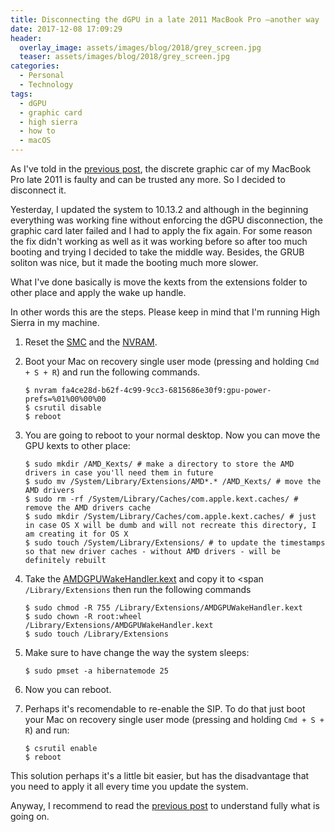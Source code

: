 ```yaml
---
title: Disconnecting the dGPU in a late 2011 MacBook Pro —another way
date: 2017-12-08 17:09:29
header: 
  overlay_image: assets/images/blog/2018/grey_screen.jpg
  teaser: assets/images/blog/2018/grey_screen.jpg
categories:
  - Personal
  - Technology
tags:
  - dGPU
  - graphic card
  - high sierra
  - how to
  - macOS
---
```

As I've told in the [previous post](/blog/2017/12/05/my-macbook-pro-late-2011s-discrete-graphics-card-said-ciao-again/), the discrete graphic car of my MacBook Pro late 2011 is faulty and can be trusted any more. So I decided to disconnect it.

Yesterday, I updated the system to 10.13.2 and although in the beginning everything was working fine without enforcing the dGPU disconnection, the graphic card later failed and I had to apply the fix again. For some reason the fix didn't working as well as it was working before so after too much booting and trying I decided to take the middle way. Besides, the GRUB soliton was nice, but it made the booting much more slower.

What I've done basically is move the kexts from the extensions folder to other place and apply the wake up handle.

In other words this are the steps. Please keep in mind that I'm running High Sierra in my machine.

1. Reset the [SMC](https://support.apple.com/en-us/HT201295) and the [NVRAM](https://support.apple.com/en-us/HT204063).

2. Boot your Mac on recovery single user mode (pressing and holding `Cmd + S + R`) and run the following commands.

    ```shell 
    $ nvram fa4ce28d-b62f-4c99-9cc3-6815686e30f9:gpu-power-prefs=%01%00%00%00
    $ csrutil disable
    $ reboot
    ```

3. You are going to reboot to your normal desktop. Now you can move the GPU kexts to other place: 
    ```shell 
    $ sudo mkdir /AMD_Kexts/ # make a directory to store the AMD drivers in case you'll need them in future
    $ sudo mv /System/Library/Extensions/AMD*.* /AMD_Kexts/ # move the AMD drivers
    $ sudo rm -rf /System/Library/Caches/com.apple.kext.caches/ # remove the AMD drivers cache
    $ sudo mkdir /System/Library/Caches/com.apple.kext.caches/ # just in case OS X will be dumb and will not recreate this directory, I am creating it for OS X
    $ sudo touch /System/Library/Extensions/ # to update the timestamps so that new driver caches - without AMD drivers - will be definitely rebuilt
    ```

4. Take the [AMDGPUWakeHandler.kext](/assets/docs/AMDGPUWakeHandler.kext.zip/) and copy it to <span `/Library/Extensions` then run the following commands 

    ```shell 
    $ sudo chmod -R 755 /Library/Extensions/AMDGPUWakeHandler.kext
    $ sudo chown -R root:wheel /Library/Extensions/AMDGPUWakeHandler.kext
    $ sudo touch /Library/Extensions
    ```

5. Make sure to have change the way the system sleeps:

    ```shell 
    $ sudo pmset -a hibernatemode 25
    ```

6. Now you can reboot.
7. Perhaps it's recomendable to re-enable the SIP. To do that just boot your Mac on recovery single user mode (pressing and holding `Cmd + S + R`) and run: 

    ```shell 
    $ csrutil enable
    $ reboot
    ```

This solution perhaps it's a little bit easier, but has the disadvantage that you need to apply it all every time you update the system.

Anyway, I recommend to read the [previous post](/blog/2017/12/05/my-macbook-pro-late-2011s-discrete-graphics-card-said-ciao-again/) to understand fully what is going on.
